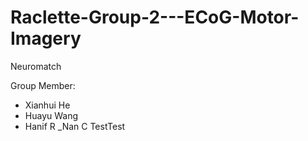 # Raclette-Group-2---ECoG-Motor-Imagery



Neuromatch 

Group Member: 
- Xianhui He
- Huayu Wang
- Hanif R
_Nan C
TestTest
